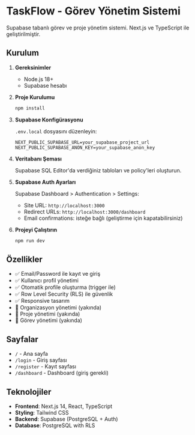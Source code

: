 # TaskFlow - Görev Yönetim Sistemi

Supabase tabanlı görev ve proje yönetim sistemi. Next.js ve TypeScript ile geliştirilmiştir.

## Kurulum

1. **Gereksinimler**

   - Node.js 18+
   - Supabase hesabı

2. **Proje Kurulumu**

   ```bash
   npm install
   ```

3. **Supabase Konfigürasyonu**

   `.env.local` dosyasını düzenleyin:

   ```env
   NEXT_PUBLIC_SUPABASE_URL=your_supabase_project_url
   NEXT_PUBLIC_SUPABASE_ANON_KEY=your_supabase_anon_key
   ```

4. **Veritabanı Şeması**

   Supabase SQL Editor'da verdiğiniz tabloları ve policy'leri oluşturun.

5. **Supabase Auth Ayarları**

   Supabase Dashboard > Authentication > Settings:

   - Site URL: `http://localhost:3000`
   - Redirect URLs: `http://localhost:3000/dashboard`
   - Email confirmations: isteğe bağlı (geliştirme için kapatabilirsiniz)

6. **Projeyi Çalıştırın**
   ```bash
   npm run dev
   ```

## Özellikler

- ✅ Email/Password ile kayıt ve giriş
- ✅ Kullanıcı profil yönetimi
- ✅ Otomatik profile oluşturma (trigger ile)
- ✅ Row Level Security (RLS) ile güvenlik
- ✅ Responsive tasarım
- 🔄 Organizasyon yönetimi (yakında)
- 🔄 Proje yönetimi (yakında)
- 🔄 Görev yönetimi (yakında)

## Sayfalar

- `/` - Ana sayfa
- `/login` - Giriş sayfası
- `/register` - Kayıt sayfası
- `/dashboard` - Dashboard (giriş gerekli)

## Teknolojiler

- **Frontend**: Next.js 14, React, TypeScript
- **Styling**: Tailwind CSS
- **Backend**: Supabase (PostgreSQL + Auth)
- **Database**: PostgreSQL with RLS
